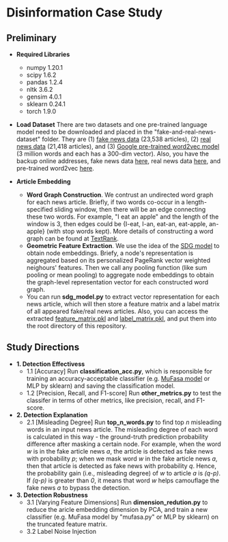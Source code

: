 # Disinformation Case Study

## Preliminary
* **Required Libraries**
  - numpy 1.20.1
  - scipy 1.6.2
  - pandas 1.2.4
  - nltk 3.6.2
  - gensim 4.0.1
  - sklearn 0.24.1
  - torch 1.9.0

* **Load Dataset** There are two datasets and one pre-trained language model need to be downloaded and placed in the "fake-and-real-news-dataset" folder. They are (1) [fake news data](https://www.kaggle.com/clmentbisaillon/fake-and-real-news-dataset?select=Fake.csv) (23,538 articles), (2) [real news data](https://www.kaggle.com/clmentbisaillon/fake-and-real-news-dataset?select=True.csv) (21,418 articles), and (3) [Google pre-trained word2vec model](https://code.google.com/archive/p/word2vec/) (3 million words and each has a 300-dim vector). Also, you have the backup online addresses, fake news data [here](https://drive.google.com/file/d/1T798b0Qi4AB6GzOTccbsCaPmhSI_0iN9/view?usp=sharing), real news data [here](https://drive.google.com/file/d/15mOoPsUaI9OeWiHJ5XP-u_oDlrxzeo8z/view?usp=sharing), and pre-trained word2vec [here](https://drive.google.com/file/d/1W8EfxWRBchX_c6ShC6neZRKlokhPV4tR/view?usp=sharing).

* **Article Embedding**
  - **Word Graph Construction**. We contrust an undirected word graph for each news article. Briefly, if two words co-occur in a length-specified sliding window, then there will be an edge connecting these two words. For example, "I eat an apple" and the length of the window is 3, then edges could be {I-eat, I-an, eat-an, eat-apple, an-apple} (with stop words kept). More details of constructing a word graph can be found at [TextRank](https://web.eecs.umich.edu/~mihalcea/papers/mihalcea.emnlp04.pdf).
  - **Geometric Feature Extraction**. We use the idea of the [SDG model](https://github.com/DongqiFu/SDG) to obtain node embeddings. Briefy, a node's representation is aggregated based on its personalized PageRank vector weighted neighours' features. Then we call any pooling function (like sum pooling or mean pooling) to aggregate node embeddings to obtain the graph-level representation vector for each constructed word graph.
  - You can run **sdg_model.py** to extract vector representation for each news article, which will then store a feature matrix and a label matrix of all appeared fake/real news articles. Also, you can access the extracted [feature_matrix.pkl](https://drive.google.com/file/d/1TtAc6rBs5rxCyvqMqjWyCtsjWfpl7Mgn/view?usp=sharing) and [label_matrix.pkl](https://drive.google.com/file/d/1Drdyr0WiCbK6KV2TXYVSdMqPvJcK2Eni/view?usp=sharing), and put them into the root directory of this repository.

## Study Directions
* **1. Detection Effectivess**
  - 1.1 [Accuracy] Run **classification_acc.py**, which is responsible for training an accuracy-acceptable classifier (e.g. [MuFasa model](https://github.com/banyikun/KDD2021_MuFasa) or MLP by sklearn) and saving the classification model.
  - 1.2 [Precision, Recall, and F1-score] Run **other_metrics.py** to test the classifer in terms of other metrics, like precision, recall, and F1-score.
* **2. Detection Explanation**
  - 2.1 [Misleading Degree] Run **top_n_words.py** to find top _n_ misleading words in an input news article. The misleading degree of each word is calculated in this way - the ground-truth prediction probability difference after masking a certain node. For example, when the word _w_ is in the fake article news _a_, the article is detected as fake news with probability _p_; when we mask word _w_ in the fake article news _a_, then that article is detected as fake news with probability _q_. Hence, the probability gain (i.e., misleading degree) of _w_ to article _a_ is _(q-p)_. If _(q-p)_ is greater than _0_, it means that word _w_ helps camouflage the fake news _a_ to bypass the detection.
* **3. Detection Robustness**
  - 3.1 [Varying Feature Dimensions] Run **dimension_redution.py** to reduce the aricle embedding dimension by PCA, and train a new classifier (e.g. MuFasa model by "mufasa.py" or MLP by sklearn) on the truncated feature matrix.
  - 3.2 Label Noise Injection
